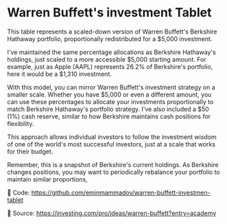 # Warren Buffett's investment Tablet

This table represents a scaled-down version of Warren Buffett's Berkshire Hathaway portfolio, proportionally redistributed for a $5,000 investment. 

I've maintained the same percentage allocations as Berkshire Hathaway's holdings, just scaled to a more accessible $5,000 starting amount. For example, just as Apple (AAPL) represents 26.2% of Berkshire's portfolio, here it would be a $1,310 investment.

With this model, you can mirror Warren Buffett's investment strategy on a smaller scale. Whether you have $5,000 or even a different amount, you can use these percentages to allocate your investments proportionally to match Berkshire Hathaway's portfolio strategy. I've also included a $50 (1%) cash reserve, similar to how Berkshire maintains cash positions for flexibility.

This approach allows individual investors to follow the investment wisdom of one of the world's most successful investors, just at a scale that works for their budget. 

Remember, this is a snapshot of Berkshire's current holdings. As Berkshire changes positions, you may want to periodically rebalance your portfolio to maintain similar proportions,

🔗 Code: https://github.com/eminmammadov/warren-buffett-investmen-tablet

🔗 Source: https://investing.com/pro/ideas/warren-buffett?entry=academy
